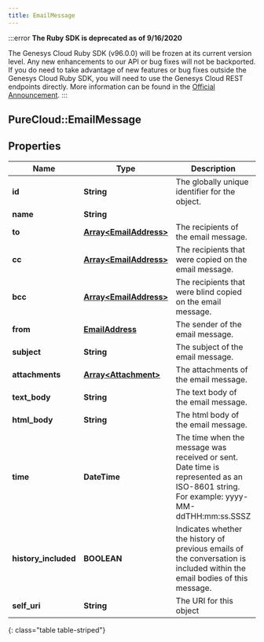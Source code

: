 ```yaml
---
title: EmailMessage
---
```


:::error
**The Ruby SDK is deprecated as of 9/16/2020**

The Genesys Cloud Ruby SDK (v96.0.0) will be frozen at its current version level. Any new enhancements to our API or bug fixes will not be backported. If you do need to take advantage of new features or bug fixes outside the Genesys Cloud Ruby SDK, you will need to use the Genesys Cloud REST endpoints directly. More information can be found in the [Official Announcement](https://developer.mypurecloud.com/forum/t/announcement-genesys-cloud-ruby-sdk-end-of-life/8850).
:::


## PureCloud::EmailMessage

## Properties

|Name | Type | Description | Notes|
|------------ | ------------- | ------------- | -------------|
| **id** | **String** | The globally unique identifier for the object. | [optional] |
| **name** | **String** |  | [optional] |
| **to** | [**Array&lt;EmailAddress&gt;**](EmailAddress.html) | The recipients of the email message. | |
| **cc** | [**Array&lt;EmailAddress&gt;**](EmailAddress.html) | The recipients that were copied on the email message. | [optional] |
| **bcc** | [**Array&lt;EmailAddress&gt;**](EmailAddress.html) | The recipients that were blind copied on the email message. | [optional] |
| **from** | [**EmailAddress**](EmailAddress.html) | The sender of the email message. | |
| **subject** | **String** | The subject of the email message. | [optional] |
| **attachments** | [**Array&lt;Attachment&gt;**](Attachment.html) | The attachments of the email message. | [optional] |
| **text_body** | **String** | The text body of the email message. | |
| **html_body** | **String** | The html body of the email message. | [optional] |
| **time** | **DateTime** | The time when the message was received or sent. Date time is represented as an ISO-8601 string. For example: yyyy-MM-ddTHH:mm:ss.SSSZ | [optional] |
| **history_included** | **BOOLEAN** | Indicates whether the history of previous emails of the conversation is included within the email bodies of this message. | [optional] |
| **self_uri** | **String** | The URI for this object | [optional] |
{: class="table table-striped"}


